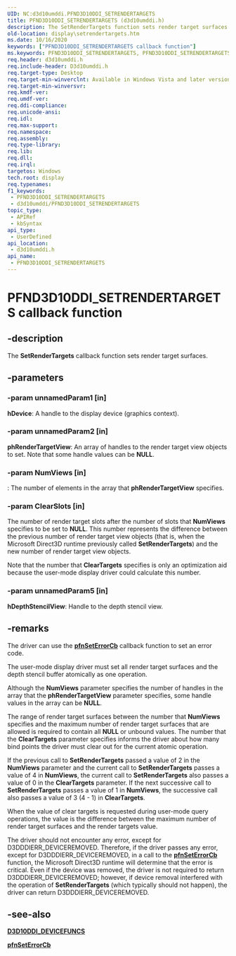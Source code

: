 ```yaml
---
UID: NC:d3d10umddi.PFND3D10DDI_SETRENDERTARGETS
title: PFND3D10DDI_SETRENDERTARGETS (d3d10umddi.h)
description: The SetRenderTargets function sets render target surfaces.
old-location: display\setrendertargets.htm
ms.date: 10/16/2020
keywords: ["PFND3D10DDI_SETRENDERTARGETS callback function"]
ms.keywords: PFND3D10DDI_SETRENDERTARGETS, PFND3D10DDI_SETRENDERTARGETS callback, SetRenderTargets, SetRenderTargets callback function [Display Devices], UserModeDisplayDriverDx10_Functions_6d202eaa-50bb-4ffd-9217-a0c172974e49.xml, d3d10umddi/SetRenderTargets, display.setrendertargets
req.header: d3d10umddi.h
req.include-header: D3d10umddi.h
req.target-type: Desktop
req.target-min-winverclnt: Available in Windows Vista and later versions of the Windows operating systems.
req.target-min-winversvr: 
req.kmdf-ver: 
req.umdf-ver: 
req.ddi-compliance: 
req.unicode-ansi: 
req.idl: 
req.max-support: 
req.namespace: 
req.assembly: 
req.type-library: 
req.lib: 
req.dll: 
req.irql: 
targetos: Windows
tech.root: display
req.typenames: 
f1_keywords:
 - PFND3D10DDI_SETRENDERTARGETS
 - d3d10umddi/PFND3D10DDI_SETRENDERTARGETS
topic_type:
 - APIRef
 - kbSyntax
api_type:
 - UserDefined
api_location:
 - d3d10umddi.h
api_name:
 - PFND3D10DDI_SETRENDERTARGETS
---
```


# PFND3D10DDI_SETRENDERTARGETS callback function


## -description

The **SetRenderTargets** callback function sets render target surfaces.

## -parameters

### -param unnamedParam1 [in]

**hDevice**: A handle to the display device (graphics context).

### -param unnamedParam2 [in]

**phRenderTargetView**: An array of handles to the render target view objects to set. Note that some handle values can be **NULL**.

### -param NumViews [in]

: The number of elements in the array that **phRenderTargetView** specifies.

### -param ClearSlots [in]

The number of render target slots after the number of slots that **NumViews** specifies to be set to **NULL**. This number represents the difference between the previous number of render target view objects (that is, when the Microsoft Direct3D runtime previously called **SetRenderTargets**) and the new number of render target view objects.

Note that the number that **ClearTargets** specifies is only an optimization aid because the user-mode display driver could calculate this number.

### -param unnamedParam5 [in]

**hDepthStencilView**: Handle to the depth stencil view.

## -remarks

The driver can use the [**pfnSetErrorCb**](nc-d3d10umddi-pfnd3d10ddi_seterror_cb.md) callback function to set an error code.

The user-mode display driver must set all render target surfaces and the depth stencil buffer atomically as one operation.

Although the **NumViews** parameter specifies the number of handles in the array that the **phRenderTargetView** parameter specifies, some handle values in the array can be **NULL**.

The range of render target surfaces between the number that **NumViews** specifies and the maximum number of render target surfaces that are allowed is required to contain all **NULL** or unbound values. The number that the **ClearTargets** parameter specifies informs the driver about how many bind points the driver must clear out for the current atomic operation.

If the previous call to **SetRenderTargets** passed a value of 2 in the **NumViews** parameter and the current call to **SetRenderTargets** passes a value of 4 in **NumViews**, the current call to **SetRenderTargets** also passes a value of 0 in the **ClearTargets** parameter. If the next successive call to **SetRenderTargets** passes a value of 1 in **NumViews**, the successive call also passes a value of 3 (4 - 1) in **ClearTargets**.

When the value of clear targets is requested during user-mode query operations, the value is the difference between the maximum number of render target surfaces and the render targets value.

The driver should not encounter any error, except for D3DDDIERR_DEVICEREMOVED. Therefore, if the driver passes any error, except for D3DDDIERR_DEVICEREMOVED, in a call to the [**pfnSetErrorCb**](nc-d3d10umddi-pfnd3d10ddi_seterror_cb.md) function, the Microsoft Direct3D runtime will determine that the error is critical. Even if the device was removed, the driver is not required to return D3DDDIERR_DEVICEREMOVED; however, if device removal interfered with the operation of **SetRenderTargets** (which typically should not happen), the driver can return D3DDDIERR_DEVICEREMOVED.

## -see-also

[**D3D10DDI_DEVICEFUNCS**](ns-d3d10umddi-d3d10ddi_devicefuncs.md)

[**pfnSetErrorCb**](nc-d3d10umddi-pfnd3d10ddi_seterror_cb.md)

